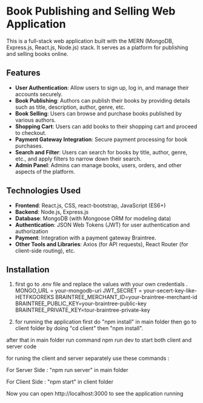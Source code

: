 # Book Publishing and Selling Web Application

This is a full-stack web application built with the MERN (MongoDB, Express.js, React.js, Node.js) stack. It serves as a platform for publishing and selling books online.

## Features

- **User Authentication**: Allow users to sign up, log in, and manage their accounts securely.
- **Book Publishing**: Authors can publish their books by providing details such as title, description, author, genre, etc.
- **Book Selling**: Users can browse and purchase books published by various authors.
- **Shopping Cart**: Users can add books to their shopping cart and proceed to checkout.
- **Payment Gateway Integration**: Secure payment processing for book purchases.
- **Search and Filter**: Users can search for books by title, author, genre, etc., and apply filters to narrow down their search.
- **Admin Panel**: Admins can manage books, users, orders, and other aspects of the platform.

## Technologies Used

- **Frontend**: React.js, CSS, react-bootstrap, JavaScript (ES6+)
- **Backend**: Node.js, Express.js
- **Database**: MongoDB (with Mongoose ORM for modeling data)
- **Authentication**: JSON Web Tokens (JWT) for user authentication and authorization
- **Payment**: Integration with a payment gateway Braintree.
- **Other Tools and Libraries**: Axios (for API requests), React Router (for client-side routing), etc.

## Installation

1. first go to .env file and replace the  values with your own credentials .
        MONGO_URL = your-mongodb-uri
        JWT_SECRET = your-secert-key-like-HETFKGOREKS
        BRAINTREE_MERCHANT_ID=your-braintree-merchant-id
        BRAINTREE_PUBLIC_KEY=your-braintree-public-key
        BRAINTREE_PRIVATE_KEY=tour-braintree-private-key

2. for running the application
first do "npm install" in main folder
then go to client folder by doing "cd client" then  "npm install".

after that in main folder run command npm run dev to start both client and server code

for runing the client and server  separately use these commands :

For Server Side :
"npm run server" in main folder

For Client Side :
"npm start" in client folder

Now you can open http://localhost:3000 to see the application running</s>


